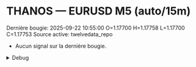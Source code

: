# THANOS — EURUSD M5 (auto/15m)
Dernière bougie: 2025-09-22 10:55:00  O=1.17700  H=1.17758  L=1.17700  C=1.17753
Source active: twelvedata_repo

- Aucun signal sur la dernière bougie.

<details><summary>Debug</summary>

- TD_API_KEY manquant.

</details>